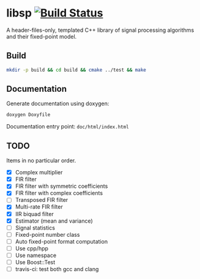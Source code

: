 libsp  [![Build Status](https://travis-ci.org/rlan/libsp.svg?branch=master)](https://travis-ci.org/rlan/libsp)
============
A header-files-only, templated C++ library of signal processing algorithms and their fixed-point model.

## Build

```sh
mkdir -p build && cd build && cmake ../test && make
```

## Documentation
Generate documentation using doxygen:

```sh
doxygen Doxyfile
```

Documentation entry point: `doc/html/index.html`

## TODO

Items in no particular order.

- [x] Complex multiplier
- [x] FIR filter
- [x] FIR filter with symmetric coefficients
- [x] FIR filter with complex coefficients
- [ ] Transposed FIR filter
- [x] Multi-rate FIR filter
- [x] IIR biquad filter
- [x] Estimator (mean and variance)
- [ ] Signal statistics
- [ ] Fixed-point number class
- [ ] Auto fixed-point format computation
- [ ] Use cpp/hpp
- [ ] Use namespace
- [ ] Use Boost::Test
- [ ] travis-ci: test both gcc and clang
